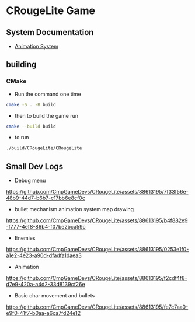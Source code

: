 # CRougeLite Game

## System Documentation

- [Animation System](./docs/animation-system.md)

## building

### CMake

- Run the command one time

```bash
cmake -S . -B build
```

- then to build the game run

```bash
cmake --build build
```

- to run

```bash
./build/CRougeLite/CRougeLite
```

## Small Dev Logs

- Debug menu


https://github.com/CmpGameDevs/CRougeLite/assets/88613195/7f33f56e-48b9-44d7-b6b7-c17bb6e8cf0c




- bullet mechanism animation system map drawing

https://github.com/CmpGameDevs/CRougeLite/assets/88613195/b4f882e9-f777-4ef8-86b4-f07be2bca59c


- Enemies

https://github.com/CmpGameDevs/CRougeLite/assets/88613195/0253e1f0-a1e2-4e23-a90d-dfadfa1daea3

- Animation

https://github.com/CmpGameDevs/CRougeLite/assets/88613195/f2cdf4f8-d7e9-420a-a4d2-33d8139cf26e

- Basic char movement and bullets

https://github.com/CmpGameDevs/CRougeLite/assets/88613195/fe7c7aa0-e9f0-41f7-b0aa-a6ca7fd24e12
